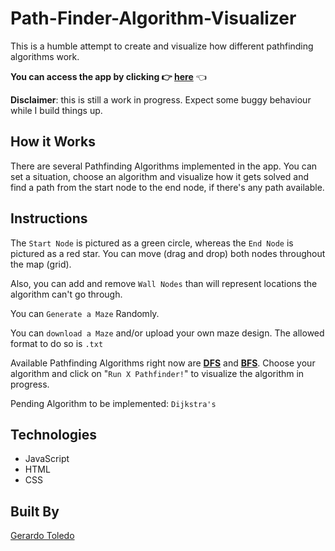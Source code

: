 # Path-Finder-Algorithm-Visualizer

This is a humble attempt to create and visualize how different pathfinding algorithms work.

**You can access the app by clicking :point_right: [here](https://togeri.github.io/Path-Finder-Algorithm-Visualizer/)** :point_left:

**Disclaimer**: this is still a work in progress. Expect some buggy behaviour while I build things up.

## How it Works

There are several Pathfinding Algorithms implemented in the app. You can set a situation, choose an algorithm and visualize how it gets solved and find a path from the start node to the end node, if there's any path available.

## Instructions

The `Start Node` is pictured as a green circle, whereas the `End Node` is pictured as a red star. 
You can move (drag and drop) both nodes throughout the map (grid). 

Also, you can add and remove `Wall Nodes` than will represent locations the algorithm can't go through. 

You can `Generate a Maze` Randomly.

You can `download a Maze` and/or upload your own maze design. The allowed format to do so is `.txt`

Available Pathfinding Algorithms right now are **[DFS](https://en.wikipedia.org/wiki/Depth-first_search)** and **[BFS](https://en.wikipedia.org/wiki/Breadth-first_search)**. Choose your algorithm and click on "`Run X Pathfinder!`" to visualize the algorithm in progress.

Pending Algorithm to be implemented: `Dijkstra's`

## Technologies

* JavaScript
* HTML
* CSS

## Built By

[Gerardo Toledo](https://www.linkedin.com/in/gerardo-toledo/)
